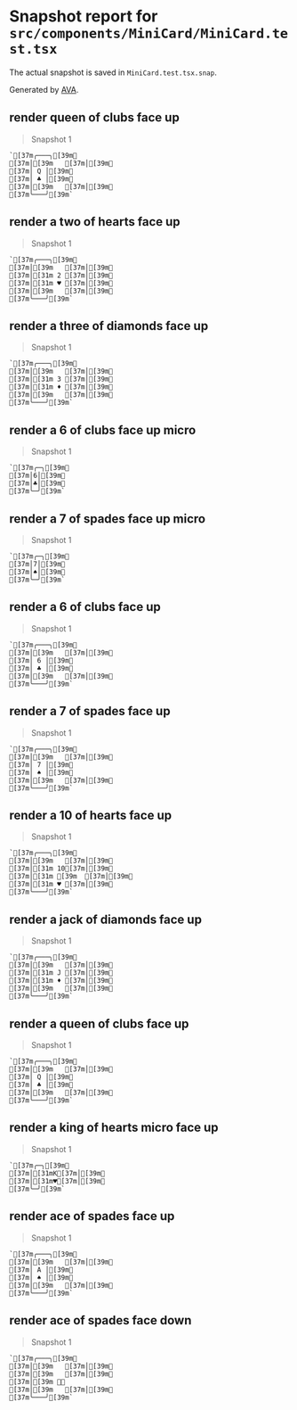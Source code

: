 # Snapshot report for `src/components/MiniCard/MiniCard.test.tsx`

The actual snapshot is saved in `MiniCard.test.tsx.snap`.

Generated by [AVA](https://avajs.dev).

## render queen of clubs face up

> Snapshot 1

    `[37m╭───╮[39m␊
    [37m│[39m   [37m│[39m␊
    [37m│ Q │[39m␊
    [37m│ ♣ │[39m␊
    [37m│[39m   [37m│[39m␊
    [37m╰───╯[39m`

## render a two of hearts face up

> Snapshot 1

    `[37m╭───╮[39m␊
    [37m│[39m   [37m│[39m␊
    [37m│[31m 2 [37m│[39m␊
    [37m│[31m ♥ [37m│[39m␊
    [37m│[39m   [37m│[39m␊
    [37m╰───╯[39m`

## render a three of diamonds face up

> Snapshot 1

    `[37m╭───╮[39m␊
    [37m│[39m   [37m│[39m␊
    [37m│[31m 3 [37m│[39m␊
    [37m│[31m ♦ [37m│[39m␊
    [37m│[39m   [37m│[39m␊
    [37m╰───╯[39m`

## render a 6 of clubs face up micro

> Snapshot 1

    `[37m╭─╮[39m␊
    [37m│6│[39m␊
    [37m│♣│[39m␊
    [37m╰─╯[39m`

## render a 7 of spades face up micro

> Snapshot 1

    `[37m╭─╮[39m␊
    [37m│7│[39m␊
    [37m│♠│[39m␊
    [37m╰─╯[39m`

## render a 6 of clubs face up

> Snapshot 1

    `[37m╭───╮[39m␊
    [37m│[39m   [37m│[39m␊
    [37m│ 6 │[39m␊
    [37m│ ♣ │[39m␊
    [37m│[39m   [37m│[39m␊
    [37m╰───╯[39m`

## render a 7 of spades face up

> Snapshot 1

    `[37m╭───╮[39m␊
    [37m│[39m   [37m│[39m␊
    [37m│ 7 │[39m␊
    [37m│ ♠ │[39m␊
    [37m│[39m   [37m│[39m␊
    [37m╰───╯[39m`

## render a 10 of hearts face up

> Snapshot 1

    `[37m╭───╮[39m␊
    [37m│[39m   [37m│[39m␊
    [37m│[31m 10[37m│[39m␊
    [37m│[31m [39m  [37m│[39m␊
    [37m│[31m ♥ [37m│[39m␊
    [37m╰───╯[39m`

## render a jack of diamonds face up

> Snapshot 1

    `[37m╭───╮[39m␊
    [37m│[39m   [37m│[39m␊
    [37m│[31m J [37m│[39m␊
    [37m│[31m ♦ [37m│[39m␊
    [37m│[39m   [37m│[39m␊
    [37m╰───╯[39m`

## render a queen of clubs face up

> Snapshot 1

    `[37m╭───╮[39m␊
    [37m│[39m   [37m│[39m␊
    [37m│ Q │[39m␊
    [37m│ ♣ │[39m␊
    [37m│[39m   [37m│[39m␊
    [37m╰───╯[39m`

## render a king of hearts micro face up

> Snapshot 1

    `[37m╭─╮[39m␊
    [37m│[31mK[37m│[39m␊
    [37m│[31m♥[37m│[39m␊
    [37m╰─╯[39m`

## render ace of spades face up

> Snapshot 1

    `[37m╭───╮[39m␊
    [37m│[39m   [37m│[39m␊
    [37m│ A │[39m␊
    [37m│ ♠ │[39m␊
    [37m│[39m   [37m│[39m␊
    [37m╰───╯[39m`

## render ace of spades face down

> Snapshot 1

    `[37m╭───╮[39m␊
    [37m│[39m   [37m│[39m␊
    [37m│[39m   [37m│[39m␊
    [37m│[39m 🂠␊
    [37m│[39m   [37m│[39m␊
    [37m╰───╯[39m`
